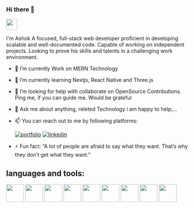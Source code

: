 ### Hi there 👋
<a href="https://www.linkedin.com/in/ashok-zarmariya-473aa722a/"><img src="https://encrypted-tbn0.gstatic.com/images?q=tbn:ANd9GcSvKIFdMk5umY3SrYSr-hjD198Mkkk2Ozq1rg&usqp=CAU" width="30"> </a>




I'm Ashok A focused, full-stack web developer proficient in developing scalable and well-documented code. Capable of working on independent projects. Looking to prove his skills and talents in a challenging work environment.

<!--
**Ashokzarmariya/ashokzarmariya** is a ✨ _special_ ✨ repository because its `README.md` (this file) appears on your GitHub profile.

Here are some ideas to get you started:



-->
<div class="flex">
  <div>
  
- 🔭 I’m currently Work on MERN Technology

- 🌱 I’m currently learning Nextjs, React Native and Three.js

- 🤔 I’m looking for help with collaborate on OpenSource Contributions. 
  Ping me, if you can guide me. Would be grateful

- 💬 Ask me about anything, releted Technology i am happy to help;...  
    


- 📫 You can reach out to me by following platforms: 
    
  [![portfolio](https://img.shields.io/badge/my_portfolio-000?style=for-the-badge&logo=ko-fi&logoColor=white)](https://ashok-zarmariya.netlify.app/)
  [![linkedin](https://img.shields.io/badge/linkedin-0A66C2?style=for-the-badge&logo=linkedin&logoColor=white)](https://www.linkedin.com/in/ashok-zarmariya-473aa722a/)
  

- ⚡ Fun fact: 
  “A lot of people are afraid to say what they want. 
  That’s why they don’t get what they want.”
</div>
  
  
</div>


## languages and tools:

<div>
  <img src="https://user-images.githubusercontent.com/93376968/154724133-a574b22f-acb8-459a-8915-e5268ffb9848.png" width="48">
<img src="https://user-images.githubusercontent.com/93376968/154724311-0bafb69d-c1c4-4df8-8720-e4118462c6d4.png" width="48">
<img src="https://user-images.githubusercontent.com/93376968/154724354-c74e5dcd-8455-4fe6-993a-92b6603f063f.png" width="48">
<img src="https://user-images.githubusercontent.com/93376968/154724440-cb3ff186-02c4-4130-b00a-c0a23f72e01f.png" width="48">
<img src="https://user-images.githubusercontent.com/93376968/154724540-1879f547-2248-432f-9caa-7f2806c07382.png" width="48">
<img src="https://user-images.githubusercontent.com/93376968/154724584-b04cf8b8-78c1-4002-8f8a-32056d310d18.jpg" width="48">
<img src="https://user-images.githubusercontent.com/93376968/154724851-89f89e62-1824-4b5b-a1a3-bd5bf8b30690.png" width="48">
<img src="https://user-images.githubusercontent.com/93376968/154725037-6637aa70-d040-40d6-a37f-d9c29856c508.png" width="48">
<img src="https://user-images.githubusercontent.com/93376968/154724927-cdcb5140-a272-4c8a-a000-cc27ef9e3a9b.png" width="48">
</div>



























